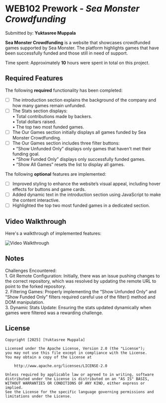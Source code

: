 # WEB102 Prework - *Sea Monster Crowdfunding*

Submitted by: **Yuktasree Muppala**

**Sea Monster Crowdfunding** is a website that showcases crowdfunded games supported by Sea Monster. The platform highlights games that have been successfully funded and those still in need of support.

Time spent: Approximately **10** hours were spent in total on this project.

## Required Features

The following **required** functionality has been completed:

* [ ] The introduction section explains the background of the company and how many games remain unfunded.
* [ ] The Stats section displays: <br>
	•	Total contributions made by backers. <br>
	•	Total dollars raised. <br>
	•	The top two most funded games.
* [ ] The Our Games section initially displays all games funded by Sea Monster Crowdfunding.
* [ ] The Our Games section includes three filter buttons: <br>
	•	“Show Unfunded Only” displays only games that haven’t met their funding goal. <br>
	•	“Show Funded Only” displays only successfully funded games. <br>
	•	“Show All Games” resets the list to display all games.

The following **optional** features are implemented: <br>

* [ ] Improved styling to enhance the website’s visual appeal, including hover effects for buttons and game cards. <br>
* [ ] Added dynamic text in the introduction section using JavaScript to make the content interactive. <br>
* [ ] Highlighted the top two most funded games in a dedicated section.

## Video Walkthrough

Here's a walkthrough of implemented features:

<img src='assets/Web102_Prework.mp4' title='Video Walkthrough' width='' alt='Video Walkthrough' />


## Notes

Challenges Encountered: <br>
	1.	Git Remote Configuration: Initially, there was an issue pushing changes to the correct repository, which was resolved by updating the remote URL to point to the forked repository. <br>
	2.	Filtering Games: Properly implementing the “Show Unfunded Only” and “Show Funded Only” filters required careful use of the filter() method and DOM manipulation. <br>
	3.	Dynamic Stats Update: Ensuring the stats updated dynamically when games were filtered was a rewarding challenge.

## License

    Copyright [2025] [Yuktasree Muppala]

    Licensed under the Apache License, Version 2.0 (the "License");
    you may not use this file except in compliance with the License.
    You may obtain a copy of the License at

        http://www.apache.org/licenses/LICENSE-2.0

    Unless required by applicable law or agreed to in writing, software
    distributed under the License is distributed on an "AS IS" BASIS,
    WITHOUT WARRANTIES OR CONDITIONS OF ANY KIND, either express or implied.
    See the License for the specific language governing permissions and
    limitations under the License.
